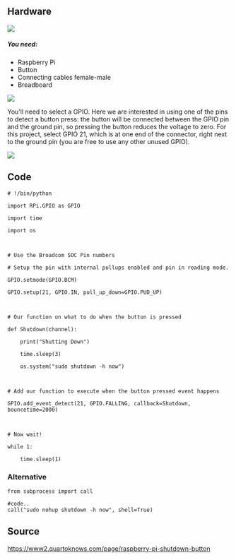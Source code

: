 
## Hardware

![](https://www.quartoknows.com/uploads/pics/Raspberry-Pi-Projects/Shutdown-Button/thumbs/495x495Shutdown-Button-MAIN.jpg)

##### You need:
- Raspberry Pi
- Button
- Connecting cables female-male
- Breadboard


![](https://www.quartoknows.com/uploads/pics/Raspberry-Pi-Projects/Shutdown-Button/thumbs/400x400SIMPLE-SHUTDOWN-1DETAIL.png)

You'll need to select a GPIO. Here we are interested in using one of the pins to detect a button press: the button will be connected between the GPIO pin and the ground pin, so pressing the button reduces the voltage to zero.
For this project, select GPIO 21, which is at one end of the connector, right next to the ground pin (you are free to use any other unused GPIO).

![](https://www.quartoknows.com/uploads/pics/Raspberry-Pi-Projects/Shutdown-Button/thumbs/287x292SIMPLE-SHUTDOWN-2DETAIL.png)


## Code
```
# !/bin/python

import RPi.GPIO as GPIO

import time

import os

 

# Use the Broadcom SOC Pin numbers

# Setup the pin with internal pullups enabled and pin in reading mode.

GPIO.setmode(GPIO.BCM)

GPIO.setup(21, GPIO.IN, pull_up_down=GPIO.PUD_UP)

 

# Our function on what to do when the button is pressed

def Shutdown(channel):

    print("Shutting Down")

    time.sleep(3)

    os.system("sudo shutdown -h now")

 

# Add our function to execute when the button pressed event happens

GPIO.add_event_detect(21, GPIO.FALLING, callback=Shutdown, bouncetime=2000)

 

# Now wait!

while 1:

    time.sleep(1)
```


### Alternative
```
from subprocess import call

#code..
call("sudo nohup shutdown -h now", shell=True)
```

## Source
https://www2.quartoknows.com/page/raspberry-pi-shutdown-button
